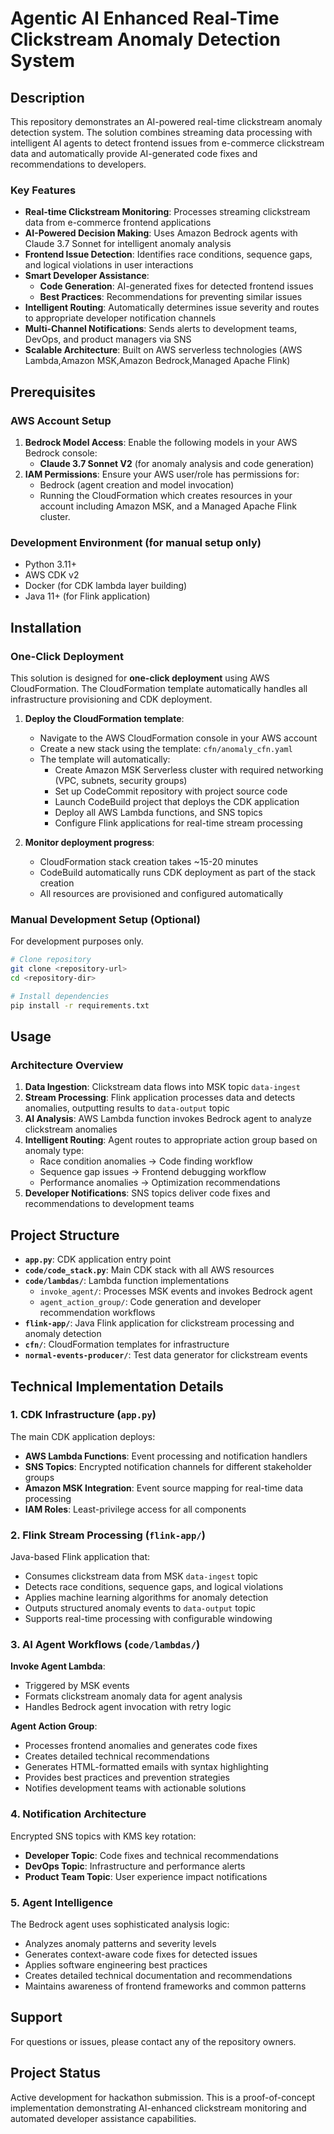 # Agentic AI Enhanced Real-Time Clickstream Anomaly Detection System

## Description

This repository demonstrates an AI-powered real-time clickstream anomaly detection system. The solution combines streaming data processing with intelligent AI agents to detect frontend issues from e-commerce clickstream data and automatically provide AI-generated code fixes and recommendations to developers.

### Key Features

- **Real-time Clickstream Monitoring**: Processes streaming clickstream data from e-commerce frontend applications
- **AI-Powered Decision Making**: Uses Amazon Bedrock agents with Claude 3.7 Sonnet for intelligent anomaly analysis
- **Frontend Issue Detection**: Identifies race conditions, sequence gaps, and logical violations in user interactions
- **Smart Developer Assistance**: 
  - **Code Generation**: AI-generated fixes for detected frontend issues
  - **Best Practices**: Recommendations for preventing similar issues
- **Intelligent Routing**: Automatically determines issue severity and routes to appropriate developer notification channels
- **Multi-Channel Notifications**: Sends alerts to development teams, DevOps, and product managers via SNS
- **Scalable Architecture**: Built on AWS serverless technologies (AWS Lambda,Amazon MSK,Amazon Bedrock,Managed Apache Flink)

## Prerequisites

### AWS Account Setup
1. **Bedrock Model Access**: Enable the following models in your AWS Bedrock console:
   - **Claude 3.7 Sonnet V2** (for anomaly analysis and code generation)
2. **IAM Permissions**: Ensure your AWS user/role has permissions for:
   - Bedrock (agent creation and model invocation)
   - Running the CloudFormation which creates resources in your account including Amazon MSK, and a Managed Apache Flink cluster.

### Development Environment (for manual setup only)
- Python 3.11+
- AWS CDK v2
- Docker (for CDK lambda layer building)
- Java 11+ (for Flink application)

## Installation

### One-Click Deployment

This solution is designed for **one-click deployment** using AWS CloudFormation. The CloudFormation template automatically handles all infrastructure provisioning and CDK deployment.

1. **Deploy the CloudFormation template**:
   - Navigate to the AWS CloudFormation console in your AWS account
   - Create a new stack using the template: `cfn/anomaly_cfn.yaml`
   - The template will automatically:
     - Create Amazon MSK Serverless cluster with required networking (VPC, subnets, security groups)
     - Set up CodeCommit repository with project source code
     - Launch CodeBuild project that deploys the CDK application
     - Deploy all AWS Lambda functions, and SNS topics
     - Configure Flink applications for real-time stream processing

2. **Monitor deployment progress**:
   - CloudFormation stack creation takes ~15-20 minutes
   - CodeBuild automatically runs CDK deployment as part of the stack creation
   - All resources are provisioned and configured automatically

### Manual Development Setup (Optional)

For development purposes only.

```bash
# Clone repository
git clone <repository-url>
cd <repository-dir>

# Install dependencies
pip install -r requirements.txt

```

## Usage

### Architecture Overview

1. **Data Ingestion**: Clickstream data flows into MSK topic `data-ingest`
2. **Stream Processing**: Flink application processes data and detects anomalies, outputting results to `data-output` topic
3. **AI Analysis**: AWS Lambda function invokes Bedrock agent to analyze clickstream anomalies
4. **Intelligent Routing**: Agent routes to appropriate action group based on anomaly type:
   - Race condition anomalies → Code finding workflow
   - Sequence gap issues → Frontend debugging workflow
   - Performance anomalies → Optimization recommendations
5. **Developer Notifications**: SNS topics deliver code fixes and recommendations to development teams


## Project Structure

- **`app.py`**: CDK application entry point
- **`code/code_stack.py`**: Main CDK stack with all AWS resources
- **`code/lambdas/`**: Lambda function implementations
  - `invoke_agent/`: Processes MSK events and invokes Bedrock agent
  - `agent_action_group/`: Code generation and developer recommendation workflows
- **`flink-app/`**: Java Flink application for clickstream processing and anomaly detection
- **`cfn/`**: CloudFormation templates for infrastructure
- **`normal-events-producer/`**: Test data generator for clickstream events

## Technical Implementation Details

### 1. CDK Infrastructure (`app.py`)
The main CDK application deploys:
- **AWS Lambda Functions**: Event processing and notification handlers
- **SNS Topics**: Encrypted notification channels for different stakeholder groups
- **Amazon MSK Integration**: Event source mapping for real-time data processing
- **IAM Roles**: Least-privilege access for all components

### 2. Flink Stream Processing (`flink-app/`)
Java-based Flink application that:
- Consumes clickstream data from MSK `data-ingest` topic
- Detects race conditions, sequence gaps, and logical violations
- Applies machine learning algorithms for anomaly detection
- Outputs structured anomaly events to `data-output` topic
- Supports real-time processing with configurable windowing

### 3. AI Agent Workflows (`code/lambdas/`)
**Invoke Agent Lambda**: 
- Triggered by MSK events
- Formats clickstream anomaly data for agent analysis
- Handles Bedrock agent invocation with retry logic

**Agent Action Group**:
- Processes frontend anomalies and generates code fixes
- Creates detailed technical recommendations
- Generates HTML-formatted emails with syntax highlighting
- Provides best practices and prevention strategies
- Notifies development teams with actionable solutions

### 4. Notification Architecture
Encrypted SNS topics with KMS key rotation:
- **Developer Topic**: Code fixes and technical recommendations
- **DevOps Topic**: Infrastructure and performance alerts
- **Product Team Topic**: User experience impact notifications

### 5. Agent Intelligence
The Bedrock agent uses sophisticated analysis logic:
- Analyzes anomaly patterns and severity levels
- Generates context-aware code fixes for detected issues
- Applies software engineering best practices
- Creates detailed technical documentation and recommendations
- Maintains awareness of frontend frameworks and common patterns

## Support

For questions or issues, please contact any of the repository owners.

## Project Status

Active development for hackathon submission. This is a proof-of-concept implementation demonstrating AI-enhanced clickstream monitoring and automated developer assistance capabilities.